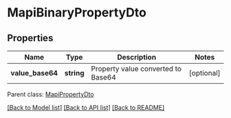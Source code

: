 # MapiBinaryPropertyDto

## Properties
Name | Type | Description | Notes
------------ | ------------- | ------------- | -------------
**value_base64** | **string** | Property value converted to Base64 | [optional] 

 Parent class: [MapiPropertyDto](MapiPropertyDto.md)

[[Back to Model list]](README.md#documentation-for-models) [[Back to API list]](README.md#documentation-for-api-endpoints) [[Back to README]](README.md)



